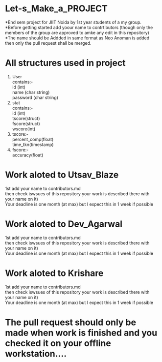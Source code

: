 # Let-s_Make_a_PROJECT

*End sem project for JIIT Noida by 1st year students of a my group.    
*Before getting started add yoour name to contrtibutors (though only the members of the group are approved to amke any edit in this repository)  
*The name should be Addded in same format as Neo Anoman is added then only the pull request shall be merged.  
# All structures used in project  
1. User  
contains:-  
id (int)  
name (char string)  
password (char string)  
2. stat  
contains:-  
id (int)  
tscore(struct)  
fscore(struct)  
wscore(int)  
3. tscore:-  
percent_comp(float)  
time_tkn(timestamp)
4. fscore:-  
accuracy(float)
# Work aloted to Utsav_Blaze  
1st add your name to contributors.md  
then check iswsues of this repository your work is described there with your name on it)  
Your deadline is one month (at max) but I expect this in 1 week if possible 
# Work aloted to Dev_Agarwal  
1st add your name to contributors.md  
then check iswsues of this repository your work is described there with your name on it)  
Your deadline is one month (at max) but I expect this in 1 week if possible
# Work aloted to Krishare  
1st add your name to contributors.md  
then check iswsues of this repository your work is described there with your name on it)  
Your deadline is one month (at max) but I expect this in 1 week if possible
<br>
# The pull request should only be made when work is finished and you checked it on your offline workstation....
